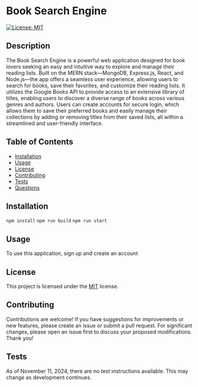 # Book Search Engine

[![License: MIT](https://img.shields.io/badge/License-MIT-yellow.svg)](https://opensource.org/licenses/MIT)

## Description
The Book Search Engine is a powerful web application designed for book lovers seeking an easy and intuitive way to explore and manage their reading lists. Built on the MERN stack—MongoDB, Express.js, React, and Node.js—the app offers a seamless user experience, allowing users to search for books, save their favorites, and customize their reading lists. It utilizes the Google Books API to provide access to an extensive library of titles, enabling users to discover a diverse range of books across various genres and authors. Users can create accounts for secure login, which allows them to save their preferred books and easily manage their collections by adding or removing titles from their saved lists, all within a streamlined and user-friendly interface.

## Table of Contents
- [Installation](#installation)
- [Usage](#usage)
- [License](#license)
- [Contributing](#contributing)
- [Tests](#tests)
- [Questions](#questions)

## Installation
```npm install``` ```npm run build``` ```npm run start```
## Usage
To use this application, sign up and create an account

## License
This project is licensed under the [MIT](https://opensource.org/licenses/MIT) license.

## Contributing
Contributions are welcome! If you have suggestions for improvements or new features, please create an issue or submit a pull request. For significant changes, please open an issue first to discuss your proposed modifications. Thank you!

## Tests
As of November 11, 2024, there are no test instructions available. This may change as development continues.
